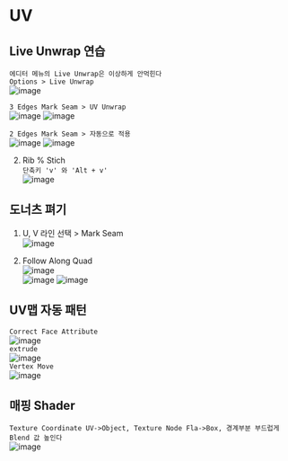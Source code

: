 UV
====

Live Unwrap 연습
----------------------

`에디터 메뉴의 Live Unwrap은 이상하게 안먹힌다`  
`Options > Live Unwrap`  
![image](https://user-images.githubusercontent.com/30430227/133555778-fed295f2-a6e9-4527-ba88-a028ceba02a1.png)  

`3 Edges Mark Seam > UV Unwrap`  
![image](https://user-images.githubusercontent.com/30430227/133555855-f8970ec4-221c-478a-b747-9075e1a5ca11.png)
![image](https://user-images.githubusercontent.com/30430227/133555863-83b58de1-1493-4484-b694-1fdd0d164287.png)  

`2 Edges Mark Seam > 자동으로 적용`  
![image](https://user-images.githubusercontent.com/30430227/133555961-6ecff255-f0ca-49e5-b012-1da04b918bf8.png)
![image](https://user-images.githubusercontent.com/30430227/133555992-6199e498-4234-484b-9f98-68d09da13afe.png)  


2. Rib % Stich  
`단축키 'v' 와 'Alt + v' `  
![image](https://user-images.githubusercontent.com/30430227/133556225-84cc1696-946c-46e7-8c00-4dfee37804e0.png)  



도너츠 펴기
---------------
1. U, V 라인 선택 > Mark Seam  
![image](https://user-images.githubusercontent.com/30430227/133556886-9eefbfa9-3eae-4504-98da-a785b6d6e08a.png)


2. Follow Along Quad  
![image](https://user-images.githubusercontent.com/30430227/133556847-6903e2db-9de0-4496-b452-f5a3411a9744.png)  
 ![image](https://user-images.githubusercontent.com/30430227/133556925-790a9ed7-34ca-4ac3-9824-30fdf1d03f5b.png)
![image](https://user-images.githubusercontent.com/30430227/133556956-9395d842-7eaf-4e3c-a016-8fbdfdf5cbea.png)  


UV맵 자동 패턴
----------------
`Correct Face Attribute`  
![image](https://user-images.githubusercontent.com/30430227/133557300-94029cec-46c4-4e36-8fdb-f76086fb3a38.png)  
`extrude`  
![image](https://user-images.githubusercontent.com/30430227/133557491-42a13e26-577b-4438-bad3-e02e673f939d.png)  
`Vertex Move`  
![image](https://user-images.githubusercontent.com/30430227/133557660-39b1a748-837b-43e8-83e8-1b1fcc61882f.png)  


매핑 Shader
-------------
`Texture Coordinate UV->Object, Texture Node Fla->Box, 경계부분 부드럽게 Blend 값 높인다`  
![image](https://user-images.githubusercontent.com/30430227/133558276-21f9775a-26eb-441f-a92d-826597e9978d.png)  







